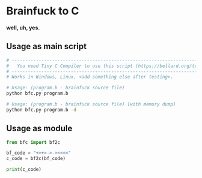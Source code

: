 # Brainfuck to C
**well, uh, yes.**

## Usage as main script
```bash
# -------------------------------------------------------------------------- #
#   You need Tiny C Compiler to use this script (https://bellard.org/tcc/)   #
# -------------------------------------------------------------------------- #
# Works in Windows, Linux, <add something else after testing>.

# Usage: (program.b - brainfuck source file)
python bfc.py program.b

# Usage: (program.b - brainfuck source file) [with memory dump]
python bfc.py program.b -d
```

## Usage as module
```python
from bfc import bf2c

bf_code = "+>+>->-><<<<"
c_code = bf2c(bf_code)

print(c_code)
```

